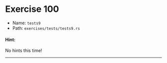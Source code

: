 # Exercise 100

- Name: ```tests9```
- Path: ```exercises/tests/tests9.rs```
#### Hint: 

No hints this time!


---



